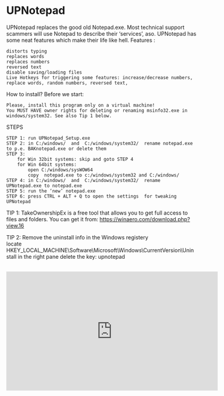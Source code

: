 # UPNotepad
 
UPNotepad replaces the good old Notepad.exe.
Most technical support scammers will use Notepad to describe their ‘services’, aso.
UPNotepad has some neat features which make their life like hell.
Features :

    distorts typing
    replaces words
    replaces numbers
    reversed text
    disable saving/loading files
    Live Hotkeys for triggering some features: increase/decrease numbers, replace words, random numbers, reversed text,

How to install?
Before we start:

    Please, install this program only on a virtual machine!
    You MUST HAVE owner rights for deleting or renaming msinfo32.exe in windows/system32. See also Tip 1 below.

 
STEPS

    STEP 1: run UPNotepad_Setup.exe
    STEP 2: in C:/windows/  and  C:/windows/system32/  rename notepad.exe to p.e. BAKnotepad.exe or delete them
    STEP 3:
        for Win 32bit systems: skip and goto STEP 4
        for Win 64bit systems:
            open C:/windows/sysWOW64
            copy  notepad.exe to c:/windows/system32 and C:/windows/
    STEP 4: in C:/windows/  and  C:/windows/system32/  rename UPNotepad.exe to notepad.exe
    STEP 5: run the ‘new’ notepad.exe
    STEP 6: press CTRL + ALT + Q to open the settings  for tweaking UPNotepad
    
TIP 1: TakeOwnershipEx is a free tool that allows you to get full access to files and folders.
       You can get it from: https://winaero.com/download.php?view.16

TIP 2: Remove the uninstall info in the Windows registery<br>
       locate HKEY_LOCAL_MACHINE\Software\Microsoft\Windows\CurrentVersion\Uninstall 
       in the right pane delete the key: upnotepad
<br>
<br>
<iframe width="560" height="315" src="https://www.youtube.com/embed/k9ovNANIr6g" frameborder="0" allow="accelerometer; autoplay; encrypted-media; gyroscope; picture-in-picture" allowfullscreen></iframe>
